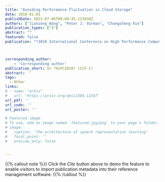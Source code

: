 ```yaml
---
title: "Avoiding Performance Fluctuation in Cloud Storage"
date: 2010-01-01
publishDate: 2023-07-06T09:09:45.113038Z
authors: ["Jianzong Wang", "Peter J. Varman", "Changsheng Xie"]
publication_types: ["1"]
abstract: ""
featured: false
publication: "*2010 International Conference on High Performance Computing*"



corresponding_author:
    - 'Corresponding author'
publication_short: In *HiPC2010* (CCF-C)
abstract: ''
tags:
  - Other
links:
# - name: "arXiv"
#   url: 'https://arxiv.org/abs/2304.11547'
url_pdf: ''
url_code: ''
url_poster: ''

# Featured image
# To use, add an image named `featured.jpg/png` to your page's folder.
# image:
#   caption: 'The architecture of speech representation learning'
#   focal_point: ''
#   preview_only: false


---
```


{{% callout note %}}
Click the _Cite_ button above to demo the feature to enable visitors to import publication metadata into their reference management software.
{{% /callout %}}



